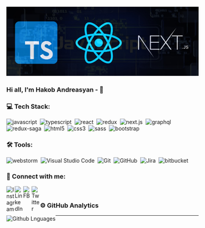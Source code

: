 ![Header](https://github.com/handreasyan/handreasyan/blob/main/assets/header_img.png)

### Hi all, I'm Hakob Andreasyan - 👋

### 💻 Tech Stack:

<!-- ![HTML](https://img.shields.io/badge/-HTML-333333?style=flat&logo=HTML5&logoColor=E34F26)&nbsp;
![CSS](https://img.shields.io/badge/-CSS-333333?style=flat&logo=CSS3&logoColor=1572B6)&nbsp;
![SASS](https://img.shields.io/badge/-SASS-333333?style=flat&logo=SASS)&nbsp;
![Bootstrap](https://img.shields.io/badge/-Bootstrap-333333?style=flat&logo=bootstrap&logoColor=563D7C)&nbsp;
![JavaScript](https://img.shields.io/badge/-JavaScript-333333?style=flat&logo=javascript)&nbsp;
![TypeScript](https://img.shields.io/badge/-TypeScript-333333?style=flat&logo=TypeScript&logoColor=007ACC)
![React](https://img.shields.io/badge/-React-333333?style=flat&logo=react)&nbsp;
![Redux](https://img.shields.io/badge/-Redux-333333??style=for-the-badge&logo=redux&logoColor=purple)
![Next](https://img.shields.io/badge/-Next.js-333333??style=for-the-badge&logo=next.js)
![jQuery](https://img.shields.io/badge/-jQuery-333333??style=for-the-badge&logo=jquery&logoColor=blue)&nbsp;
![Redux-Saga](https://img.shields.io/badge/-ReduxSaga-333333??style=for-the-badge&logo=redux-saga&logoColor=blue)&nbsp; -->

<img alt="javascript" src="https://img.shields.io/badge/javascript-F7DF1E.svg?&style=for-the-badge&logo=javascript&logoColor=black" />&nbsp;
<img alt="typescript" src="https://img.shields.io/badge/typescript-007ACC.svg?&style=for-the-badge&logo=typescript&logoColor=fff" />&nbsp;
<img alt="react" src="https://img.shields.io/badge/react-61DAFB.svg?&style=for-the-badge&logo=react&logoColor=blue&" />&nbsp;
<img alt="redux" src="https://img.shields.io/badge/redux-764ABC.svg?&style=for-the-badge&logo=redux&logoColor=purple" />&nbsp;
<img alt="next.js" src="https://img.shields.io/badge/next.js-000.svg?&style=for-the-badge&logo=next.js&logoColor=fff" />&nbsp;
<img alt="graphql" src="https://img.shields.io/badge/graphql-E10098.svg?&style=for-the-badge&logo=graphql&logoColor=fff" />&nbsp;
<img alt="redux-saga" src="https://img.shields.io/badge/redux saga-939393.svg?&style=for-the-badge&logo=redux-saga&logoColor=green " />&nbsp;
<img alt="html5" src="https://img.shields.io/badge/html-E34F26.svg?&style=for-the-badge&logo=html5&logoColor=fff" />&nbsp;
<img alt="css3" src="https://img.shields.io/badge/css-2D99CF.svg?&style=for-the-badge&logo=css3&logoColor=blue" />&nbsp;
<img alt="sass" src="https://img.shields.io/badge/sass-pink.svg?&style=for-the-badge&logo=sass&logoColor=CF649A" />&nbsp;
<img alt="bootstrap" src="https://img.shields.io/badge/bootstrap-7610F7.svg?&style=for-the-badge&logo=bootstrap&logoColor=fff" />&nbsp;

### 🛠 Tools:

![webstorm](https://img.shields.io/badge/-Webstorm-333333??style=for-the-badge&logo=webstorm)&nbsp;
![Visual Studio Code](https://img.shields.io/badge/-Visual%20Studio%20Code-333333?style=flat&logo=visual-studio-code&logoColor=007ACC)&nbsp;
![Git](https://img.shields.io/badge/-Git-333333?style=flat&logo=git)&nbsp;
![GitHub](https://img.shields.io/badge/-GitHub-333333?style=flat&logo=github)&nbsp;
![Jira](https://img.shields.io/badge/-Jira-333333?style=flat&logo=jira-software&logoColor=0052CC)&nbsp;
![bitbucket](https://img.shields.io/badge/-Bitbucket-333333??style=for-the-badge&logo=bitbucket&logoColor=blue)

### 🤝 Connect with me:

[<img align="left" alt="Instagram" width="22px" src="https://cdn.jsdelivr.net/npm/simple-icons@v3/icons/instagram.svg" />][instagram]
[<img align="left" alt="LinkedIn" width="22px" src="https://cdn.jsdelivr.net/npm/simple-icons@v3/icons/linkedin.svg" />][linkedin]
[<img align="left" alt="FB" width="22px" src="https://cdn.jsdelivr.net/npm/simple-icons@v3/icons/facebook.svg" />][facebook]
[<img align="left" alt="Twitter" width="22px" src="https://cdn.jsdelivr.net/npm/simple-icons@v3/icons/twitter.svg" />][twitter]&nbsp;

### ⚙️ GitHub Analytics

<img height="170em" align="left" alt="Github Lnguages" src="https://github-readme-stats-eight-theta.vercel.app/api/top-langs/?username=handreasyan&theme=radical&layout=compact" />

<!--For more statics ___  https://github.com/anuraghazra/github-readme-stats -->

---

[instagram]: https://www.instagram.com/hak.a_/
[linkedin]: https://www.linkedin.com/in/handreasyan/
[facebook]: https://www.facebook.com/profile.php?id=100005061793685
[twitter]: https://twitter.com/Hak_anD_
